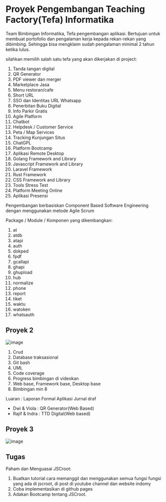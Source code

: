 # Proyek Pengembangan Teaching Factory(Tefa) Informatika
Team Bimbingan Informatika, Tefa pengembangan aplikasi. 
Bertujuan untuk membuat portofolio dan pengalaman kerja kepada rekan-rekan yang dibimbing.
Sehingga bisa mengklaim sudah pengalaman minimal 2 tahun ketika lulus.

silahkan memilih salah satu tefa yang akan dikerjakan di project:
1. Tanda tangan digital
2. QR Generator
3. PDF viewer dan merger
4. Marketplace Jasa
5. Menu restoran/cafe
6. Short URL
7. SSO dan Identitas URL Whatsapp
8. Penerbitan Buku Digital
9. Info Parkir Gratis
10. Agile Platform
11. Chatbot
12. Helpdesk / Customer Service
13. Peta / Map Services
14. Tracking Kunjungan Situs
15. ChatGPL
16. Platform Bootcamp
17. Aplikasi Remote Desktop
18. Golang Framework and Library
19. Javascript Framework and Library
20. Laravel Framework
21. Rust Framework
22. CSS Framework and Library
23. Tools Stress Test
24. Platform Meeting Online
25. Aplikasi Presensi

Pengembangan berbasiskan Component Based Software Engineering dengan menggunakan metode Agile Scrum

Package / Module / Komponen yang dikembangkan:
1. at
2. atdb
3. atapi
4. auth
5. dokped
6. fpdf
7. gcallapi
8. ghapi
9. ghupload
10. hub
11. normalize
12. phone
13. report
14. tiket
15. waktu
16. watoken
17. whatsauth

## Proyek 2
![image](https://github.com/user-attachments/assets/4afe7444-2c4b-4f1a-906e-0aa6ceba74b8)

1. Crud
2. Database traksasional
3. Git bash
4. UML
5. Code coverage
6. Progress bimbingan di videokan
7. Web base, Framework base, Desktop base
8. Bimbingan min 8

Luaran :
Laporan Formal
Aplikasi 
Jurnal draf

* Dwi & Viola : QR Generator(Web Based)
* Rajif & Indra : TTD Digital(Web based)


## Proyek 3
![image](https://github.com/user-attachments/assets/1e8056b6-14fb-469e-b434-8ff463e538db)

## Tugas

Paham dan Menguasai JSCroot:
1. Buatkan tutorial cara memanggil dan menggunakan semua fungsi fungsi yang ada di jscroot, di post di youtube channel dan website indomy
2. Coba implementasikan di github pages
3. Adakan Bootcamp tentang JSCroot.
